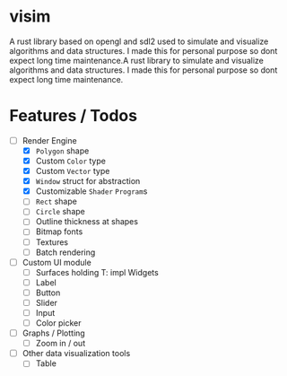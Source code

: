 # visim
A rust library based on opengl and sdl2 used to simulate and visualize algorithms and data structures. I made this for personal purpose so dont expect long time maintenance.A rust library to simulate and visualize algorithms and data structures. I made this for personal purpose so dont expect long time maintenance.

# Features / Todos
- [ ] Render Engine
	- [X] `Polygon` shape
	- [X] Custom `Color` type
	- [X] Custom `Vector` type
	- [X] `Window` struct for abstraction
	- [X] Customizable `Shader` `Program`s
	- [ ] `Rect` shape 
	- [ ] `Circle` shape 
	- [ ] Outline thickness at shapes
	- [ ] Bitmap fonts
    - [ ] Textures
	- [ ] Batch rendering
- [ ] Custom UI module
	- [ ] Surfaces holding T: impl Widgets
	- [ ] Label
	- [ ] Button
	- [ ] Slider
	- [ ] Input
	- [ ] Color picker
- [ ] Graphs / Plotting
	- [ ] Zoom in / out
- [ ] Other data visualization tools
	- [ ] Table
